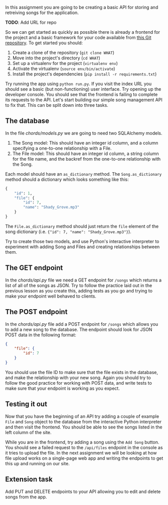 In this assignment you are going to be creating a basic API for storing and retreiving songs for the application.

**TODO**: Add URL for repo

So we can get started as quickly as possible there is already a frontend for the project and a basic framework for your code available from [this Git repository](https://github.com/WHAT).  To get started you should:

1. Create a clone of the repository (`git clone WHAT`)
2. Move into the project's directory (`cd WHAT`)
3. Set up a virtualenv for the project (`virtualenv env`)
4. Activate the virtualenv (`source env/bin/activate`)
5. Install the project's dependencies (`pip install -r requirements.txt`)

Try running the app using `python run.py`.  If you visit the index URL you should see a basic (but non-functioning) user interface.  Try opening up the developer console.  You should see that the frontend is failing to complete its requests to the API.  Let's start building our simple song management API to fix that.  This can be split down into three tasks.

## The database

In the file *chords/models.py* we are going to need two SQLAlchemy models.

1. The Song model: This should have an integer id column, and a column specifying a one-to-one relationship with a File.
2. The File model: This should have an integer id column, a string column for the file name, and the backref from the one-to-one relationship with the Song.

Each model should have an `as_dictionary` method.  The `Song.as_dictionary` method should a dictionary which looks something like this:

```python
{
    "id": 1,
    "file": {
        "id": 7,
        "name": "Shady_Grove.mp3"
    }
}
```

The `File.as_dictionary` method should just return the `file` element of the song dictionary (i.e. `{"id": 7, "name": "Shady_Grove.mp3"}`).

Try to create those two models, and use Python's interactive interpreter to experiment with adding Song and Files and creating relationships between them.

## The GET endpoint

In the *chords/api.py* file we need a GET endpoint for `/songs` which returns a list of all of the songs as JSON.  Try to follow the practice laid out in the previous lesson as you create this, adding tests as you go and trying to make your endpoint well behaved to clients.

## The POST endpoint

In the *chords/api.py* file add a POST endpoint for `/songs` which allows you to add a new song to the database.  The endpoint should look for JSON POST data in the following format:

```json
{
    "file": {
        "id": 7
    }
}
```

You should use the file ID to make sure that the file exists in the database, and make the relationship with your new song.  Again you should try to follow the good practice for working with POST data, and write tests to make sure that your endpoint is working as you expect.

## Testing it out

Now that you have the beginning of an API try adding a couple of example `File` and `Song` object to the database from the interactive Python interpreter and then visit the frontend.  You should be able to see the songs listed in the left column of the site.

While you are in the frontend, try adding a song using the `Add Song` button.  You should see a failed request to the `/api/files` endpoint in the console as it tries to upload the file.  In the next assignment we will be looking at how file upload works on a single-page web app and writing the endpoints to get this up and running on our site.

## Extension task

Add PUT and DELETE endpoints to your API allowing you to edit and delete songs from the app.